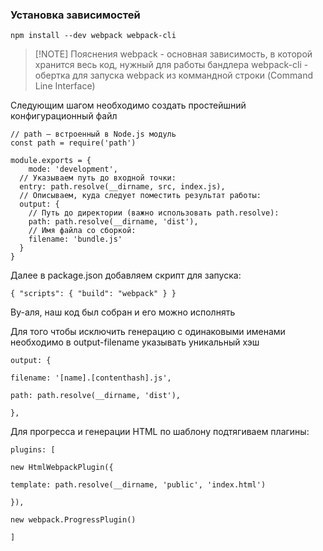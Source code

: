 ### Установка зависимостей 

```
npm install --dev webpack webpack-cli
```


> [!NOTE] Пояснения
> webpack - основная зависимость, в которой хранится весь код, нужный для работы бандлера
> webpack-cli - обертка для запуска webpack из коммандной строки (Command Line Interface)


Следующим шагом необходимо создать простейшний конфигурационный файл

```
// path — встроенный в Node.js модуль
const path = require('path')

module.exports = {
	mode: 'development',
  // Указываем путь до входной точки:
  entry: path.resolve(__dirname, src, index.js),
  // Описываем, куда следует поместить результат работы:
  output: {
    // Путь до директории (важно использовать path.resolve):
    path: path.resolve(__dirname, 'dist'),
    // Имя файла со сборкой:
    filename: 'bundle.js'
  }
}

```


Далее в package.json добавляем скрипт для запуска:
```
{ "scripts": { "build": "webpack" } }
```

Ву-аля, наш код был собран и его можно исполнять

Для того чтобы исключить генерацию с одинаковыми именами необходимо в output-filename указывать уникальный хэш
```
output: {

filename: '[name].[contenthash].js',

path: path.resolve(__dirname, 'dist'),

},
```

Для прогресса и генерации HTML по шаблону подтягиваем плагины:

```
plugins: [

new HtmlWebpackPlugin({

template: path.resolve(__dirname, 'public', 'index.html')

}),

new webpack.ProgressPlugin()

]
```

